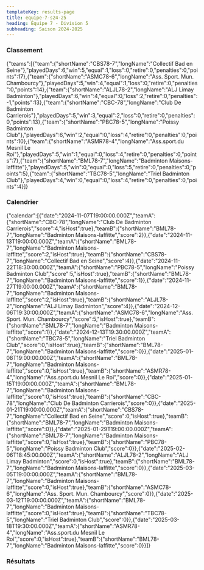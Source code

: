 ```yaml
---
templateKey: results-page
title: equipe-7-s24-25
heading: Équipe 7 - Division 5
subheading: Saison 2024-2025
---
```

### Classement

<teamranking>{"teams":[{"team":{"shortName":"CBS78-7","longName":"Collectif Bad en Seine"},"playedDays":6,"win":5,"equal":1,"loss":0,"retire":0,"penalties":0,"points":17},{"team":{"shortName":"ASMC78-6","longName":"Ass. Sport. Mun. Chambourcy"},"playedDays":5,"win":4,"equal":1,"loss":0,"retire":0,"penalties":0,"points":14},{"team":{"shortName":"ALJL78-2","longName":"ALJ Limay Badminton"},"playedDays":6,"win":4,"equal":0,"loss":2,"retire":0,"penalties":-1,"points":13},{"team":{"shortName":"CBC-78","longName":"Club De Badminton Carrierois"},"playedDays":5,"win":3,"equal":2,"loss":0,"retire":0,"penalties":0,"points":13},{"team":{"shortName":"PBC78-5","longName":"Poissy Badminton Club"},"playedDays":6,"win":2,"equal":0,"loss":4,"retire":0,"penalties":0,"points":10},{"team":{"shortName":"ASMR78-4","longName":"Ass.sport.du Mesnil Le Roi"},"playedDays":5,"win":1,"equal":0,"loss":4,"retire":0,"penalties":0,"points":7},{"team":{"shortName":"BML78-7","longName":"Badminton Maisons-laffitte"},"playedDays":5,"win":0,"equal":0,"loss":5,"retire":0,"penalties":0,"points":5},{"team":{"shortName":"TBC78-5","longName":"Triel Badminton Club"},"playedDays":4,"win":0,"equal":0,"loss":4,"retire":0,"penalties":0,"points":4}]}</teamranking>

### Calendrier

<teamcalendar>{"calendar":[{"date":"2024-11-07T19:00:00.000Z","teamA":{"shortName":"CBC-78","longName":"Club De Badminton Carrierois","score":4,"isHost":true},"teamB":{"shortName":"BML78-7","longName":"Badminton Maisons-laffitte","score":2}},{"date":"2024-11-13T19:00:00.000Z","teamA":{"shortName":"BML78-7","longName":"Badminton Maisons-laffitte","score":2,"isHost":true},"teamB":{"shortName":"CBS78-7","longName":"Collectif Bad en Seine","score":4}},{"date":"2024-11-22T18:30:00.000Z","teamA":{"shortName":"PBC78-5","longName":"Poissy Badminton Club","score":5,"isHost":true},"teamB":{"shortName":"BML78-7","longName":"Badminton Maisons-laffitte","score":1}},{"date":"2024-11-27T19:00:00.000Z","teamA":{"shortName":"BML78-7","longName":"Badminton Maisons-laffitte","score":2,"isHost":true},"teamB":{"shortName":"ALJL78-2","longName":"ALJ Limay Badminton","score":4}},{"date":"2024-12-06T19:30:00.000Z","teamA":{"shortName":"ASMC78-6","longName":"Ass. Sport. Mun. Chambourcy","score":5,"isHost":true},"teamB":{"shortName":"BML78-7","longName":"Badminton Maisons-laffitte","score":1}},{"date":"2024-12-13T19:30:00.000Z","teamA":{"shortName":"TBC78-5","longName":"Triel Badminton Club","score":0,"isHost":true},"teamB":{"shortName":"BML78-7","longName":"Badminton Maisons-laffitte","score":0}},{"date":"2025-01-08T19:00:00.000Z","teamA":{"shortName":"BML78-7","longName":"Badminton Maisons-laffitte","score":0,"isHost":true},"teamB":{"shortName":"ASMR78-4","longName":"Ass.sport.du Mesnil Le Roi","score":0}},{"date":"2025-01-15T19:00:00.000Z","teamA":{"shortName":"BML78-7","longName":"Badminton Maisons-laffitte","score":0,"isHost":true},"teamB":{"shortName":"CBC-78","longName":"Club De Badminton Carrierois","score":0}},{"date":"2025-01-21T19:00:00.000Z","teamA":{"shortName":"CBS78-7","longName":"Collectif Bad en Seine","score":0,"isHost":true},"teamB":{"shortName":"BML78-7","longName":"Badminton Maisons-laffitte","score":0}},{"date":"2025-01-29T19:00:00.000Z","teamA":{"shortName":"BML78-7","longName":"Badminton Maisons-laffitte","score":0,"isHost":true},"teamB":{"shortName":"PBC78-5","longName":"Poissy Badminton Club","score":0}},{"date":"2025-02-06T18:45:00.000Z","teamA":{"shortName":"ALJL78-2","longName":"ALJ Limay Badminton","score":0,"isHost":true},"teamB":{"shortName":"BML78-7","longName":"Badminton Maisons-laffitte","score":0}},{"date":"2025-03-05T19:00:00.000Z","teamA":{"shortName":"BML78-7","longName":"Badminton Maisons-laffitte","score":0,"isHost":true},"teamB":{"shortName":"ASMC78-6","longName":"Ass. Sport. Mun. Chambourcy","score":0}},{"date":"2025-03-12T19:00:00.000Z","teamA":{"shortName":"BML78-7","longName":"Badminton Maisons-laffitte","score":0,"isHost":true},"teamB":{"shortName":"TBC78-5","longName":"Triel Badminton Club","score":0}},{"date":"2025-03-18T19:30:00.000Z","teamA":{"shortName":"ASMR78-4","longName":"Ass.sport.du Mesnil Le Roi","score":0,"isHost":true},"teamB":{"shortName":"BML78-7","longName":"Badminton Maisons-laffitte","score":0}}]}</teamcalendar>

### Résultats
